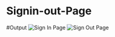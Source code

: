 # Signin-out-Page
#Output
![Sign In Page](https://github.com/user-attachments/assets/9d5f0f09-3fab-48d8-b4f1-53c1400920e4)
![Sign Out Page](https://github.com/user-attachments/assets/ef20bb3f-3889-4f03-8ac5-a7e2ecdf347f)


